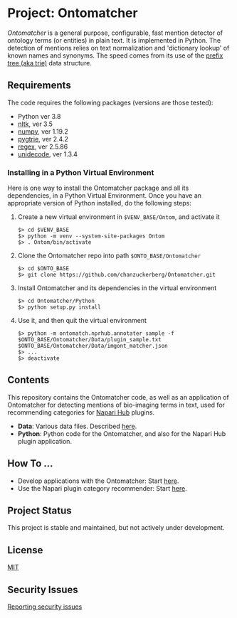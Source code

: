 # Project: Ontomatcher


_Ontomatcher_ is a general purpose, configurable, fast mention detector of ontology terms (or entities) in plain text. It is implemented in Python. The detection of mentions relies on text normalization and 'dictionary lookup' of known names and synonyms. The speed comes from its use of the [prefix tree (aka trie)](https://en.wikipedia.org/wiki/Trie) data structure.

## Requirements

The code requires the following packages (versions are those tested):

* Python ver 3.8
* [nltk](https://www.nltk.org), ver 3.5
* [numpy](https://numpy.org), ver 1.19.2
* [pygtrie](https://github.com/google/pygtrie), ver 2.4.2
* [regex](https://github.com/mrabarnett/mrab-regex), ver 2.5.86
* [unidecode](https://pypi.org/project/Unidecode/), ver 1.3.4

### Installing in a Python Virtual Environment

Here is one way to install the Ontomatcher package and all its dependencies, in a Python Virtual Environment. Once you have an appropriate version of Python installed, do the following steps:

1. Create a new virtual environment in `$VENV_BASE/Ontom`, and activate it

	```shell
	$> cd $VENV_BASE
	$> python -m venv --system-site-packages Ontom
	$> . Ontom/bin/activate
	```

2. Clone the Ontomatcher repo into path `$ONTO_BASE/Ontomatcher`

	```shell
	$> cd $ONTO_BASE
	$> git clone https://github.com/chanzuckerberg/Ontomatcher.git
	```
	
3. Install Ontomatcher and its dependencies in the virtual environment

	```shell
	$> cd Ontomatcher/Python
	$> python setup.py install
	```
	
4. Use it, and then quit the virtual environment

	```shell
	$> python -m ontomatch.nprhub.annotater sample -f $ONTO_BASE/Ontomatcher/Data/plugin_sample.txt $ONTO_BASE/Ontomatcher/Data/imgont_matcher.json
	$> ...
	$> deactivate
	```


## Contents

This repository contains the Ontomatcher code, as well as an application of Ontomatcher for detecting mentions of bio-imaging terms in text, used for recommending categories for [Napari Hub](https://www.napari-hub.org) plugins.

* **Data**: Various data files. Described [here](Data/ReadMe.md).
* **Python**: Python code for the Ontomatcher, and also for the Napari Hub plugin application.

## How To ...

* Develop applications with the Ontomatcher: Start [here](Python/ReadMe.md).
* Use the Napari plugin category recommender: Start [here](Python/ReadMe_NapariPlugin.md).

## Project Status

This project is stable and maintained, but not actively under development.

## License

[MIT](LICENSE)

## Security Issues

[Reporting security issues](SECURITY.md)
